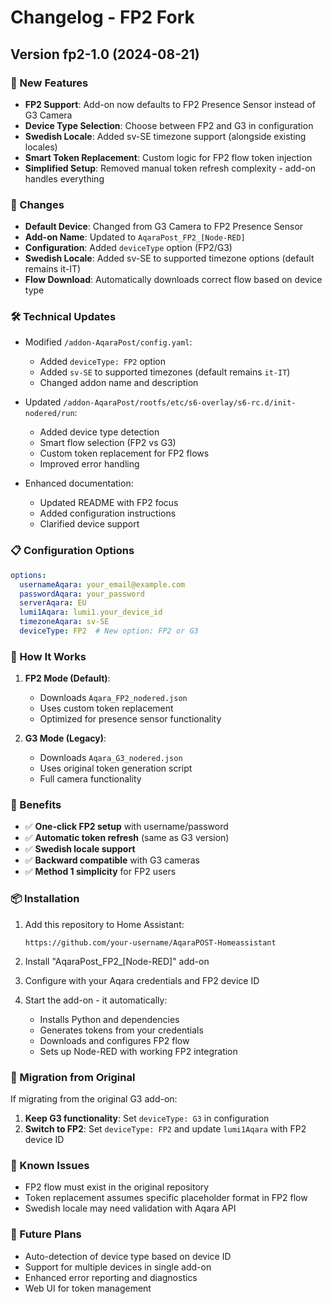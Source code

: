 # Changelog - FP2 Fork

## Version fp2-1.0 (2024-08-21)

### 🎉 New Features
- **FP2 Support**: Add-on now defaults to FP2 Presence Sensor instead of G3 Camera
- **Device Type Selection**: Choose between FP2 and G3 in configuration
- **Swedish Locale**: Added sv-SE timezone support (alongside existing locales)
- **Smart Token Replacement**: Custom logic for FP2 flow token injection
- **Simplified Setup**: Removed manual token refresh complexity - add-on handles everything

### 🔄 Changes  
- **Default Device**: Changed from G3 Camera to FP2 Presence Sensor
- **Add-on Name**: Updated to `AqaraPost_FP2_[Node-RED]`
- **Configuration**: Added `deviceType` option (FP2/G3)
- **Swedish Locale**: Added sv-SE to supported timezone options (default remains it-IT)
- **Flow Download**: Automatically downloads correct flow based on device type

### 🛠️ Technical Updates
- Modified `/addon-AqaraPost/config.yaml`:
  - Added `deviceType: FP2` option
  - Added `sv-SE` to supported timezones (default remains `it-IT`)
  - Changed addon name and description
  
- Updated `/addon-AqaraPost/rootfs/etc/s6-overlay/s6-rc.d/init-nodered/run`:
  - Added device type detection
  - Smart flow selection (FP2 vs G3)
  - Custom token replacement for FP2 flows
  - Improved error handling

- Enhanced documentation:
  - Updated README with FP2 focus
  - Added configuration instructions
  - Clarified device support

### 📋 Configuration Options

```yaml
options:
  usernameAqara: your_email@example.com
  passwordAqara: your_password
  serverAqara: EU
  lumi1Aqara: lumi1.your_device_id
  timezoneAqara: sv-SE
  deviceType: FP2  # New option: FP2 or G3
```

### 🎯 How It Works

1. **FP2 Mode (Default)**:
   - Downloads `Aqara_FP2_nodered.json`
   - Uses custom token replacement
   - Optimized for presence sensor functionality

2. **G3 Mode (Legacy)**:
   - Downloads `Aqara_G3_nodered.json`
   - Uses original token generation script
   - Full camera functionality

### 🚀 Benefits

- ✅ **One-click FP2 setup** with username/password
- ✅ **Automatic token refresh** (same as G3 version)
- ✅ **Swedish locale support**
- ✅ **Backward compatible** with G3 cameras
- ✅ **Method 1 simplicity** for FP2 users

### 📦 Installation

1. Add this repository to Home Assistant:
   ```
   https://github.com/your-username/AqaraPOST-Homeassistant
   ```

2. Install "AqaraPost_FP2_[Node-RED]" add-on

3. Configure with your Aqara credentials and FP2 device ID

4. Start the add-on - it automatically:
   - Installs Python and dependencies
   - Generates tokens from your credentials  
   - Downloads and configures FP2 flow
   - Sets up Node-RED with working FP2 integration

### 🔧 Migration from Original

If migrating from the original G3 add-on:

1. **Keep G3 functionality**: Set `deviceType: G3` in configuration
2. **Switch to FP2**: Set `deviceType: FP2` and update `lumi1Aqara` with FP2 device ID

### 🐛 Known Issues

- FP2 flow must exist in the original repository
- Token replacement assumes specific placeholder format in FP2 flow
- Swedish locale may need validation with Aqara API

### 🔮 Future Plans

- Auto-detection of device type based on device ID
- Support for multiple devices in single add-on
- Enhanced error reporting and diagnostics
- Web UI for token management
